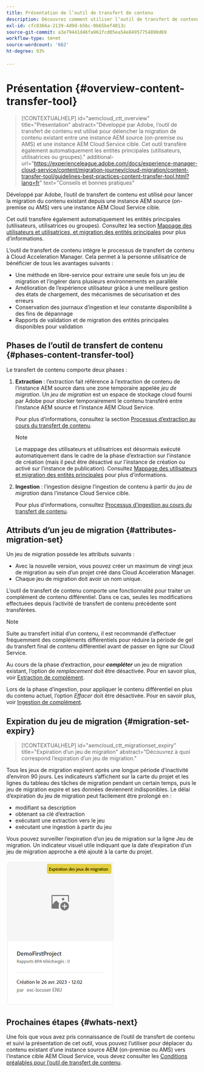 ```yaml
---
title: Présentation de l’outil de transfert de contenu
description: Découvrez comment utiliser l’outil de transfert de contenu pour transférer du contenu d’une instance AEM on-premise vers AEM as a Cloud Service
exl-id: cfc0366a-2139-4d9d-b5bc-0b65bef4013c
source-git-commit: a3e79441d46fa961fcd05ea54e84957754890d69
workflow-type: tm+mt
source-wordcount: '662'
ht-degree: 93%

---
```


# Présentation {#overview-content-transfer-tool}

>[!CONTEXTUALHELP]
>id="aemcloud_ctt_overview"
>title="Présentation"
>abstract="Développé par Adobe, l’outil de transfert de contenu est utilisé pour délencher la migration de contenu existant entre une instance AEM source (on-premise ou AMS) et une instance AEM Cloud Service cible. Cet outil transfère également automatiquement les entités principales (utilisateurs, utilisatrices ou groupes)."
>additional-url="https://experienceleague.adobe.com/docs/experience-manager-cloud-service/content/migration-journey/cloud-migration/content-transfer-tool/guidelines-best-practices-content-transfer-tool.html?lang=fr" text="Conseils et bonnes pratiques"

Développé par Adobe, l’outil de transfert de contenu est utilisé pour lancer la migration du contenu existant depuis une instance AEM source (on-premise ou AMS) vers une instance AEM Cloud Service cible.

Cet outil transfère également automatiquement les entités principales (utilisateurs, utilisatrices ou groupes).  Consultez lea section [Mappage des utilisateurs et utilisatrices, et migration des entités principales](/help/journey-migration/content-transfer-tool/using-content-transfer-tool/user-mapping-and-migration.md) pour plus d’informations.

L’outil de transfert de contenu intègre le processus de transfert de contenu à Cloud Acceleration Manager. Cela permet à la personne utilisatrice de bénéficier de tous les avantages suivants :

* Une méthode en libre-service pour extraire une seule fois un jeu de migration et l’ingérer dans plusieurs environnements en parallèle
* Amélioration de l’expérience utilisateur grâce à une meilleure gestion des états de chargement, des mécanismes de sécurisation et des erreurs
* Conservation des journaux d’ingestion et leur constante disponibilité à des fins de dépannage
* Rapports de validation et de migration des entités principales disponibles pour validation

## Phases de l’outil de transfert de contenu {#phases-content-transfer-tool}

Le transfert de contenu comporte deux phases :

1. **Extraction** : l’extraction fait référence à l’extraction de contenu de l’instance AEM source dans une zone temporaire appelée *jeu de migration*. Un *jeu de migration* est un espace de stockage cloud fourni par Adobe pour stocker temporairement le contenu transféré entre l’instance AEM source et l’instance AEM Cloud Service.

   Pour plus d’informations, consultez la section [Processus d’extraction au cours du transfert de contenu](/help/journey-migration/content-transfer-tool/using-content-transfer-tool/extracting-content.md).

   >[!NOTE]
   >Le mappage des utilisateurs et utilisatrices est désormais exécuté automatiquement dans le cadre de la phase d’extraction sur l’instance de création (mais il peut être désactivé sur l’instance de création ou activé sur l’instance de publication). Consultez [Mappage des utilisateurs et migration des entités principales](/help/journey-migration/content-transfer-tool/using-content-transfer-tool/user-mapping-and-migration.md) pour plus d’informations.

1. **Ingestion** : l’ingestion désigne l’ingestion de contenu à partir du *jeu de migration* dans l’instance Cloud Service cible.

   Pour plus d’informations, consultez [Processus d’ingestion au cours du transfert de contenu](/help/journey-migration/content-transfer-tool/using-content-transfer-tool/ingesting-content.md).

## Attributs d’un jeu de migration {#attributes-migration-set}

Un jeu de migration possède les attributs suivants :

* Avec la nouvelle version, vous pouvez créer un maximum de vingt jeux de migration au sein d’un projet créé dans Cloud Acceleration Manager.
* Chaque jeu de migration doit avoir un nom unique.

L’outil de transfert de contenu comporte une fonctionnalité pour traiter un complément de contenu différentiel. Dans ce cas, seules les modifications effectuées depuis l’activité de transfert de contenu précédente sont transférées.

>[!NOTE]
>Suite au transfert initial d’un contenu, il est recommandé d’effectuer fréquemment des compléments différentiels pour réduire la période de gel du transfert final de contenu différentiel avant de passer en ligne sur Cloud Service.

Au cours de la phase d’extraction, pour ***compléter*** un jeu de migration existant, l’option de *remplacement* doit être désactivée. Pour en savoir plus, voir [Extraction de complément](/help/journey-migration/content-transfer-tool/using-content-transfer-tool/extracting-content.md#top-up-extraction-process).

Lors de la phase d’ingestion, pour appliquer le contenu différentiel en plus du contenu actuel, l’option *Effacer* doit être désactivée. Pour en savoir plus, voir [Ingestion de complément](/help/journey-migration/content-transfer-tool/using-content-transfer-tool/ingesting-content.md#top-up-ingestion-process).

## Expiration du jeu de migration {#migration-set-expiry}

>[!CONTEXTUALHELP]
>id="aemcloud_ctt_migrationset_expiry"
>title="Expiration d’un jeu de migration"
>abstract="Découvrez à quoi correspond l’expiration d’un jeu de migration."

Tous les jeux de migration expirent après une longue période d’inactivité d’environ 90 jours. Les indicateurs s’affichent sur la carte du projet et les lignes du tableau des tâches de migration pendant un certain temps, puis le jeu de migration expire et ses données deviennent indisponibles. Le délai d’expiration du jeu de migration peut facilement être prolongé en :

* modifiant sa description
* obtenant sa clé d’extraction
* exécutant une extraction vers le jeu
* exécutant une ingestion à partir du jeu

Vous pouvez surveiller l’expiration d’un jeu de migration sur la ligne Jeu de migration. Un indicateur visuel utile indiquant que la date d’expiration d’un jeu de migration approche a été ajouté à la carte du projet.

![image](/help/journey-migration/content-transfer-tool/assets-ctt/cttcam29.png)


## Prochaines étapes {#whats-next}

Une fois que vous avez pris connaissance de l’outil de transfert de contenu et suivi la présentation de cet outil, vous pouvez l’utiliser pour déplacer du contenu existant d’une instance source AEM (on-premise ou AMS) vers l’instance cible AEM Cloud Service, vous devez consulter les [Conditions préalables pour l’outil de transfert de contenu](/help/journey-migration/content-transfer-tool/using-content-transfer-tool/prerequisites-content-transfer-tool.md).
